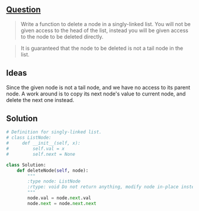 ## [Question](https://leetcode.com/problems/delete-node-in-a-linked-list/)

> Write a function to delete a node in a singly-linked list. You will not be given access to the head of the list, instead you will be given access to the node to be deleted directly.

> It is guaranteed that the node to be deleted is not a tail node in the list.


## Ideas

Since the given node is not a tail node, and we have no access to its parent node. A work around is to copy its next node's value to current node, and delete the next one instead.

## Solution
```py
# Definition for singly-linked list.
# class ListNode:
#     def __init__(self, x):
#         self.val = x
#         self.next = None

class Solution:
    def deleteNode(self, node):
        """
        :type node: ListNode
        :rtype: void Do not return anything, modify node in-place instead.
        """
        node.val = node.next.val
        node.next = node.next.next
```